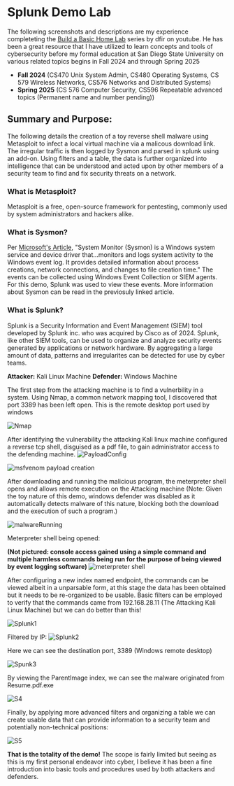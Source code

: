 # Splunk Demo Lab  
The following screenshots and descriptions are my experience completeting the [Build a Basic Home Lab](https://www.youtube.com/watch?v=-8X7Ay4YCoA) series by dfir on youtube.
He has been a great resource that I have utilized to learn concepts and tools of cybersecurity before my formal education at San Diego State University on various related topics begins in Fall 2024 and through Spring 2025 
- **Fall 2024** (CS470 Unix System Admin, CS480 Operating Systems, CS 579 Wireless Networks, CS576 Networks and Distributed Systems)
- **Spring 2025** (CS 576 Computer Security, CS596 Repeatable advanced topics (Permanent name and number pending))

## Summary and Purpose: 
The following details the creation of a toy reverse shell malware using Metasploit to infect a local virtual machine via a malicous download link. The irregular traffic is then logged by Sysmon and parsed in splunk using an add-on. Using filters and a table, the data is further organized into intelligence that can be understood and acted upon by other members of a security team to find and fix security threats on a network.

### What is Metasploit? 
Metasploit is a free, open-source framework for pentesting, commonly used by system administrators and hackers alike.

### What is Sysmon?
Per [Microsoft's Article](https://learn.microsoft.com/en-us/sysinternals/downloads/sysmon), "System Monitor (Sysmon) is a Windows system service and device driver that...monitors and logs system activity to the Windows event log. It provides detailed information about process creations, network connections, and changes to file creation time." The events can be collected using Windows Event Collection or SIEM agents. For this demo, Splunk was used to view these events. More information about Sysmon can be read in the previosuly linked article. 

### What is Splunk?
Splunk is a Security Information and Event Management (SIEM) tool developed by Splunk inc. who was acquired by Cisco as of 2024. Splunk, like other SIEM tools, can be used to organize and analyze security events generated by applications or network hardware. By aggregating a large amount of data, patterns and irregularites can be detected for use by cyber teams. 


**Attacker:** Kali Linux Machine
**Defender:** Windows Machine

The first step from the attacking machine is to find a vulnerbility in a system. Using Nmap, a common network mapping tool, I discovered that port 3389 has been left open. This is the remote desktop port used by windows

![Nmap](https://github.com/KellenMurphy60/PersonalRepo/assets/126136167/65e581e0-a1b6-4fa1-8180-284bede8192e)

After identifying the vulnerability the attacking Kali linux machine configured a reverse tcp shell, disguised as a pdf file, to gain administrator access to the defending machine.
![PayloadConfig](https://github.com/KellenMurphy60/PersonalRepo/assets/126136167/08e6e923-482d-4bc1-8502-0b27c6d78716)

![msfvenom payload creation](https://github.com/KellenMurphy60/PersonalRepo/assets/126136167/b1130f14-628a-4a70-88d1-5d65f878e519)

After downloading and running the malicious program, the meterpreter shell opens and allows remote execution on the Attacking machine (Note: Given the toy nature of this demo, windows defender was disabled as it automatically detects malware of this nature, blocking both the download and the execution of such a program.)

![malwareRunning](https://github.com/KellenMurphy60/PersonalRepo/assets/126136167/71ad51b0-a783-4681-b15b-04459228e4b7)

Meterpreter shell being opened: 

**(Not pictured: console access gained using a simple command and multiple harmless commands being run for the purpose of being viewed by event logging software)**
![meterpreter shell](https://github.com/KellenMurphy60/PersonalRepo/assets/126136167/c0254e72-6639-40f1-acc3-6116e2d18157)

After configuring a new index named endpoint, the commands can be viewed albeit in a unparsable form, at this stage the data has been obtained but it needs to be re-organized to be usable. 
Basic filters can be employed to verify that the commands came from 192.168.28.11 (The Attacking Kali Linux Machine) but we can do better than this!

![Splunk1](https://github.com/KellenMurphy60/PersonalRepo/assets/126136167/492bf0e8-ed51-4c7e-b9e9-81f4def9c430)

Filtered by IP: 
![Splunk2](https://github.com/KellenMurphy60/PersonalRepo/assets/126136167/bfbf866d-6795-4b8f-bf14-356332aed7db)

Here we can see the destination port, 3389 (Windows remote desktop) 

![Spunk3](https://github.com/KellenMurphy60/PersonalRepo/assets/126136167/28818444-daae-4d61-93c4-52a9f7eb483f)

By viewing the ParentImage index, we can see the malware originated from Resume.pdf.exe

![S4](https://github.com/KellenMurphy60/PersonalRepo/assets/126136167/7cc02b07-08cf-45f6-8b6c-bcd9c3fe229a)

Finally, by applying more advanced filters and organizing a table we can create usable data that can provide information to a security team and potentially non-technical positions:

![S5](https://github.com/KellenMurphy60/PersonalRepo/assets/126136167/6b3ee2e0-c266-4419-b3a6-adddef15622a)

**That is the totality of the demo!** The scope is fairly limited but seeing as this is my first personal endeavor into cyber, I believe it has been a fine introduction into basic tools and procedures used by both attackers and defenders. 

